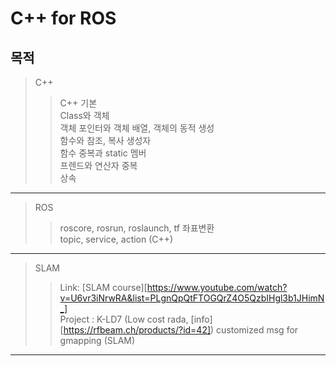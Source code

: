 C++ for ROS
=============
목적
------------
> C++
>	> C++ 기본   
>   > Class와 객체   
>   > 객체 포인터와 객체 배열, 객체의 동적 생성   
>   > 함수와 참조, 복사 생성자   
>   > 함수 중복과 static 멤버   
>   > 프렌드와 연산자 중복   
>   > 상속   
----
> ROS
>   > roscore, rosrun, roslaunch, tf 좌표변환   
>   > topic, service, action (C++)   
----
> SLAM
>   > Link: [SLAM course][https://www.youtube.com/watch?v=U6vr3iNrwRA&list=PLgnQpQtFTOGQrZ4O5QzbIHgl3b1JHimN_]   
>   > Project : K-LD7 (Low cost rada, [info][https://rfbeam.ch/products/?id=42]) customized msg for gmapping (SLAM)
---
